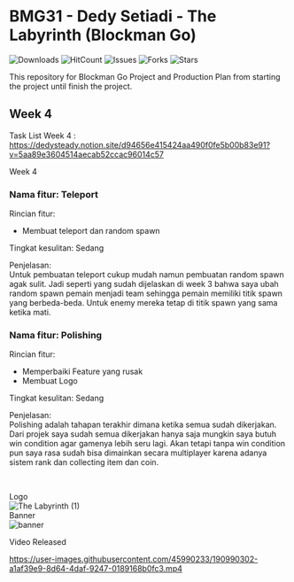 # BMG31 - Dedy Setiadi - The Labyrinth (Blockman Go)

![Downloads](https://img.shields.io/github/downloads/dedysteady/BMG31-Dedy-Setiadi-TheLabyrinth/total)
![HitCount](https://hits.dwyl.com/dedysteady/BMG31-Dedy-Setiadi-TheLabyrinth.svg?style=flat&show=unique)
![Issues](https://img.shields.io/github/issues/dedysteady/BMG31-Dedy-Setiadi-TheLabyrinth)
![Forks](https://img.shields.io/github/forks/dedysteady/BMG31-Dedy-Setiadi-TheLabyrinth)
![Stars](https://img.shields.io/github/stars/dedysteady/BMG31-Dedy-Setiadi-TheLabyrinth)

This repository for Blockman Go Project and Production Plan from starting the project until finish the project.

## Week 4
Task List Week 4 : https://dedysteady.notion.site/d94656e415424aa490f0fe5b00b83e91?v=5aa89e3604514aecab52ccac96014c57

Week 4 <br>
### Nama fitur: Teleport <br>
Rincian fitur:
- Membuat teleport dan random spawn

Tingkat kesulitan: Sedang <br>

Penjelasan: <br>
Untuk pembuatan teleport cukup mudah namun pembuatan random spawn agak sulit. Jadi seperti yang sudah dijelaskan di week 3 bahwa saya ubah random spawn pemain menjadi team sehingga pemain memiliki titik spawn yang berbeda-beda. Untuk enemy mereka tetap di titik spawn yang sama ketika mati. <br>


### Nama fitur: Polishing <br>
Rincian fitur:
- Memperbaiki Feature yang rusak
- Membuat Logo

Tingkat kesulitan: Sedang <br>

Penjelasan: <br>
Polishing adalah tahapan terakhir dimana ketika semua sudah dikerjakan. Dari projek saya sudah semua dikerjakan hanya saja mungkin saya butuh win condition agar gamenya lebih seru lagi. Akan tetapi tanpa win condition pun saya rasa sudah bisa dimainkan secara multiplayer karena adanya sistem rank dan collecting item dan coin.

<br>

Logo <br>
![The Labyrinth (1)](https://user-images.githubusercontent.com/45990233/190990781-a05848c2-26a7-4342-bd78-51b59325bed2.png) <br>
Banner <br>
![banner](https://user-images.githubusercontent.com/45990233/190990293-a4dbe10d-58f1-4623-8548-c09ebd83d539.png) <br>

Video Released

https://user-images.githubusercontent.com/45990233/190990302-a1af39e9-8d64-4daf-9247-0189168b0fc3.mp4



